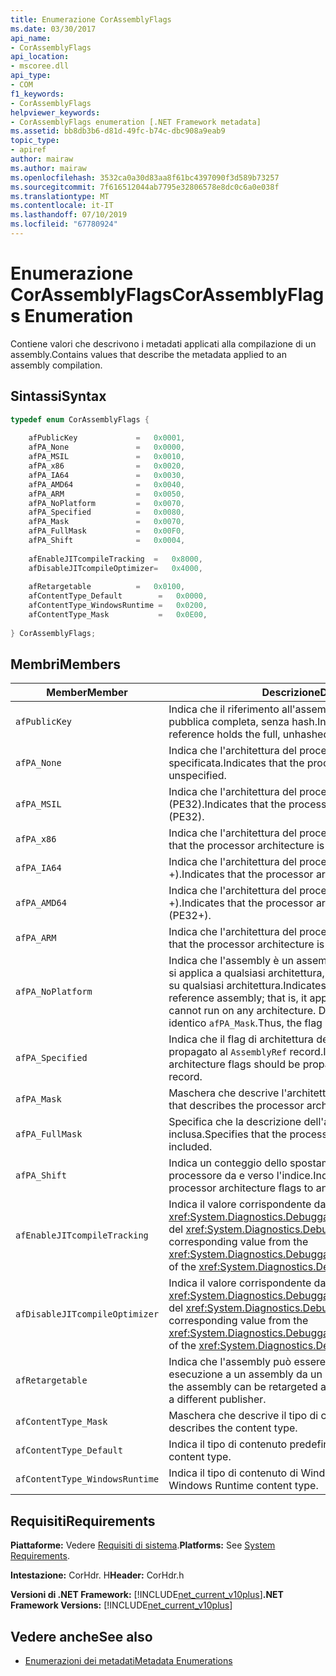 ```yaml
---
title: Enumerazione CorAssemblyFlags
ms.date: 03/30/2017
api_name:
- CorAssemblyFlags
api_location:
- mscoree.dll
api_type:
- COM
f1_keywords:
- CorAssemblyFlags
helpviewer_keywords:
- CorAssemblyFlags enumeration [.NET Framework metadata]
ms.assetid: bb8db3b6-d81d-49fc-b74c-dbc908a9eab9
topic_type:
- apiref
author: mairaw
ms.author: mairaw
ms.openlocfilehash: 3532ca0a30d83aa8f61bc4397090f3d589b73257
ms.sourcegitcommit: 7f616512044ab7795e32806578e8dc0c6a0e038f
ms.translationtype: MT
ms.contentlocale: it-IT
ms.lasthandoff: 07/10/2019
ms.locfileid: "67780924"
---
```

# <a name="corassemblyflags-enumeration"></a><span data-ttu-id="a5a8d-102">Enumerazione CorAssemblyFlags</span><span class="sxs-lookup"><span data-stu-id="a5a8d-102">CorAssemblyFlags Enumeration</span></span>
<span data-ttu-id="a5a8d-103">Contiene valori che descrivono i metadati applicati alla compilazione di un assembly.</span><span class="sxs-lookup"><span data-stu-id="a5a8d-103">Contains values that describe the metadata applied to an assembly compilation.</span></span>  
  
## <a name="syntax"></a><span data-ttu-id="a5a8d-104">Sintassi</span><span class="sxs-lookup"><span data-stu-id="a5a8d-104">Syntax</span></span>  
  
```cpp  
typedef enum CorAssemblyFlags {  
  
    afPublicKey             =   0x0001,  
    afPA_None               =   0x0000,  
    afPA_MSIL               =   0x0010,  
    afPA_x86                =   0x0020,  
    afPA_IA64               =   0x0030,  
    afPA_AMD64              =   0x0040,  
    afPA_ARM                =   0x0050,  
    afPA_NoPlatform         =   0x0070,  
    afPA_Specified          =   0x0080,  
    afPA_Mask               =   0x0070,  
    afPA_FullMask           =   0x00F0,  
    afPA_Shift              =   0x0004,  
  
    afEnableJITcompileTracking  =   0x8000,  
    afDisableJITcompileOptimizer=   0x4000,  
  
    afRetargetable          =   0x0100,  
    afContentType_Default        =   0x0000,  
    afContentType_WindowsRuntime =   0x0200,  
    afContentType_Mask           =   0x0E00,  
  
} CorAssemblyFlags;  
```  
  
## <a name="members"></a><span data-ttu-id="a5a8d-105">Membri</span><span class="sxs-lookup"><span data-stu-id="a5a8d-105">Members</span></span>  
  
|<span data-ttu-id="a5a8d-106">Member</span><span class="sxs-lookup"><span data-stu-id="a5a8d-106">Member</span></span>|<span data-ttu-id="a5a8d-107">Descrizione</span><span class="sxs-lookup"><span data-stu-id="a5a8d-107">Description</span></span>|  
|------------|-----------------|  
|`afPublicKey`|<span data-ttu-id="a5a8d-108">Indica che il riferimento all'assembly contiene la chiave pubblica completa, senza hash.</span><span class="sxs-lookup"><span data-stu-id="a5a8d-108">Indicates that the assembly reference holds the full, unhashed public key.</span></span>|  
|`afPA_None`|<span data-ttu-id="a5a8d-109">Indica che l'architettura del processore non è specificata.</span><span class="sxs-lookup"><span data-stu-id="a5a8d-109">Indicates that the processor architecture is unspecified.</span></span>|  
|`afPA_MSIL`|<span data-ttu-id="a5a8d-110">Indica che l'architettura del processore è neutra (PE32).</span><span class="sxs-lookup"><span data-stu-id="a5a8d-110">Indicates that the processor architecture is neutral (PE32).</span></span>|  
|`afPA_x86`|<span data-ttu-id="a5a8d-111">Indica che l'architettura del processore x86 (PE32).</span><span class="sxs-lookup"><span data-stu-id="a5a8d-111">Indicates that the processor architecture is x86 (PE32).</span></span>|  
|`afPA_IA64`|<span data-ttu-id="a5a8d-112">Indica che l'architettura del processore Itanium (PE32 +).</span><span class="sxs-lookup"><span data-stu-id="a5a8d-112">Indicates that the processor architecture is Itanium (PE32+).</span></span>|  
|`afPA_AMD64`|<span data-ttu-id="a5a8d-113">Indica che l'architettura del processore AMD X64 (PE32 +).</span><span class="sxs-lookup"><span data-stu-id="a5a8d-113">Indicates that the processor architecture is AMD X64 (PE32+).</span></span>|  
|`afPA_ARM`|<span data-ttu-id="a5a8d-114">Indica che l'architettura del processore ARM (PE32).</span><span class="sxs-lookup"><span data-stu-id="a5a8d-114">Indicates that the processor architecture is ARM (PE32).</span></span>|  
|`afPA_NoPlatform`|<span data-ttu-id="a5a8d-115">Indica che l'assembly è un assembly di riferimento. vale a dire, si applica a qualsiasi architettura, ma non è possibile eseguire su qualsiasi architettura.</span><span class="sxs-lookup"><span data-stu-id="a5a8d-115">Indicates that the assembly is a reference assembly; that is, it applies to any architecture but cannot run on any architecture.</span></span> <span data-ttu-id="a5a8d-116">Di conseguenza, il flag è identico `afPA_Mask`.</span><span class="sxs-lookup"><span data-stu-id="a5a8d-116">Thus, the flag is the same as `afPA_Mask`.</span></span>|  
|`afPA_Specified`|<span data-ttu-id="a5a8d-117">Indica che il flag di architettura del processore deve essere propagato al `AssemblyRef` record.</span><span class="sxs-lookup"><span data-stu-id="a5a8d-117">Indicates that the processor architecture flags should be propagated to the `AssemblyRef` record.</span></span>|  
|`afPA_Mask`|<span data-ttu-id="a5a8d-118">Maschera che descrive l'architettura del processore.</span><span class="sxs-lookup"><span data-stu-id="a5a8d-118">A mask that describes the processor architecture.</span></span>|  
|`afPA_FullMask`|<span data-ttu-id="a5a8d-119">Specifica che la descrizione dell'architettura del processore è inclusa.</span><span class="sxs-lookup"><span data-stu-id="a5a8d-119">Specifies that the processor architecture description is included.</span></span>|  
|`afPA_Shift`|<span data-ttu-id="a5a8d-120">Indica un conteggio dello spostamento nei flag di architettura di processore da e verso l'indice.</span><span class="sxs-lookup"><span data-stu-id="a5a8d-120">Indicates a shift count in the processor architecture flags to and from the index.</span></span>|  
|`afEnableJITcompileTracking`|<span data-ttu-id="a5a8d-121">Indica il valore corrispondente dal <xref:System.Diagnostics.DebuggableAttribute.DebuggingModes> del <xref:System.Diagnostics.DebuggableAttribute>.</span><span class="sxs-lookup"><span data-stu-id="a5a8d-121">Indicates the corresponding value from the <xref:System.Diagnostics.DebuggableAttribute.DebuggingModes> of the <xref:System.Diagnostics.DebuggableAttribute>.</span></span>|  
|`afDisableJITcompileOptimizer`|<span data-ttu-id="a5a8d-122">Indica il valore corrispondente dal <xref:System.Diagnostics.DebuggableAttribute.DebuggingModes> del <xref:System.Diagnostics.DebuggableAttribute>.</span><span class="sxs-lookup"><span data-stu-id="a5a8d-122">Indicates the corresponding value from the <xref:System.Diagnostics.DebuggableAttribute.DebuggingModes> of the <xref:System.Diagnostics.DebuggableAttribute>.</span></span>|  
|`afRetargetable`|<span data-ttu-id="a5a8d-123">Indica che l'assembly può essere ridestinato in fase di esecuzione a un assembly da un autore diverso.</span><span class="sxs-lookup"><span data-stu-id="a5a8d-123">Indicates that the assembly can be retargeted at run time to an assembly from a different publisher.</span></span>|  
|`afContentType_Mask`|<span data-ttu-id="a5a8d-124">Maschera che descrive il tipo di contenuto.</span><span class="sxs-lookup"><span data-stu-id="a5a8d-124">A mask that describes the content type.</span></span>|  
|`afContentType_Default`|<span data-ttu-id="a5a8d-125">Indica il tipo di contenuto predefinito.</span><span class="sxs-lookup"><span data-stu-id="a5a8d-125">Indicates the default content type.</span></span>|  
|`afContentType_WindowsRuntime`|<span data-ttu-id="a5a8d-126">Indica il tipo di contenuto di Windows Runtime.</span><span class="sxs-lookup"><span data-stu-id="a5a8d-126">Indicates the Windows Runtime content type.</span></span>|  
  
## <a name="requirements"></a><span data-ttu-id="a5a8d-127">Requisiti</span><span class="sxs-lookup"><span data-stu-id="a5a8d-127">Requirements</span></span>  
 <span data-ttu-id="a5a8d-128">**Piattaforme:** Vedere [Requisiti di sistema](../../../../docs/framework/get-started/system-requirements.md).</span><span class="sxs-lookup"><span data-stu-id="a5a8d-128">**Platforms:** See [System Requirements](../../../../docs/framework/get-started/system-requirements.md).</span></span>  
  
 <span data-ttu-id="a5a8d-129">**Intestazione:** CorHdr. H</span><span class="sxs-lookup"><span data-stu-id="a5a8d-129">**Header:** CorHdr.h</span></span>  
  
 <span data-ttu-id="a5a8d-130">**Versioni di .NET Framework:** [!INCLUDE[net_current_v10plus](../../../../includes/net-current-v10plus-md.md)]</span><span class="sxs-lookup"><span data-stu-id="a5a8d-130">**.NET Framework Versions:** [!INCLUDE[net_current_v10plus](../../../../includes/net-current-v10plus-md.md)]</span></span>  
  
## <a name="see-also"></a><span data-ttu-id="a5a8d-131">Vedere anche</span><span class="sxs-lookup"><span data-stu-id="a5a8d-131">See also</span></span>

- [<span data-ttu-id="a5a8d-132">Enumerazioni dei metadati</span><span class="sxs-lookup"><span data-stu-id="a5a8d-132">Metadata Enumerations</span></span>](../../../../docs/framework/unmanaged-api/metadata/metadata-enumerations.md)
